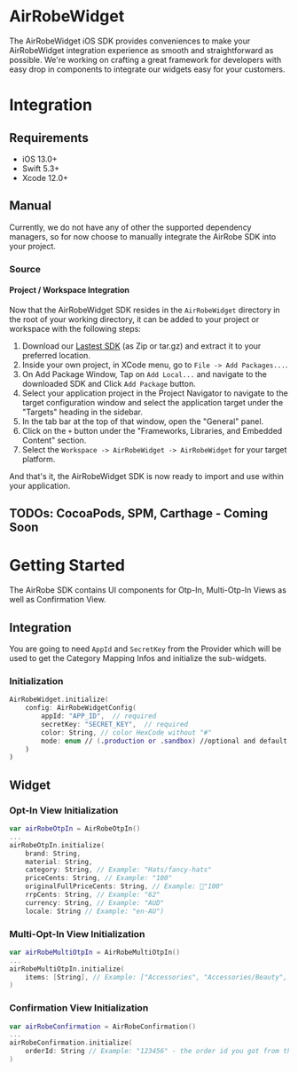 # AirRobeWidget

The AirRobeWidget iOS SDK provides conveniences to make your AirRobeWidget integration experience as smooth and straightforward as possible. We're working on crafting a great framework for developers with easy drop in components to integrate our widgets easy for your customers.

# Integration

## Requirements

- iOS 13.0+
- Swift 5.3+
- Xcode 12.0+


## Manual

Currently, we do not have any of other the supported dependency managers, so for now choose to manually integrate the AirRobe SDK into your project.

### Source

#### Project / Workspace Integration

Now that the AirRobeWidget SDK resides in the `AirRobeWidget` directory in the root of your working directory, it can be added to your project or workspace with the following steps:

1. Download our [Lastest SDK] (as Zip or tar.gz) and extract it to your preferred location.
2. Inside your own project, in XCode menu, go to `File -> Add Packages...`.
3. On Add Package Window, Tap on `Add Local...` and navigate to the downloaded SDK and Click `Add Package` button.
4. Select your application project in the Project Navigator to navigate to the target configuration window and select the application target under the "Targets" heading in the sidebar.
5. In the tab bar at the top of that window, open the "General" panel.
6. Click on the `+` button under the "Frameworks, Libraries, and Embedded Content" section.
7. Select the `Workspace -> AirRobeWidget -> AirRobeWidget` for your target platform.

And that's it, the AirRobeWidget SDK is now ready to import and use within your application.

## TODOs: CocoaPods, SPM, Carthage - Coming Soon

# Getting Started

The AirRobe SDK contains UI components for Otp-In, Multi-Otp-In Views as well as Confirmation View.


## Integration

You are going to need `AppId` and `SecretKey` from the Provider which will be used to get the Category Mapping Infos and initialize the sub-widgets.

### Initialization

```swift
AirRobeWidget.initialize(
    config: AirRobeWidgetConfig(
        appId: "APP_ID",  // required
        secretKey: "SECRET_KEY",  // required
        color: String, // color HexCode without "#"
        mode: enum // (.production or .sandbox) //optional and default is .production
    )
)
```


## Widget

### Opt-In View Initialization

```swift
var airRobeOtpIn = AirRobeOtpIn()
...
airRobeOtpIn.initialize(
    brand: String,
    material: String,
    category: String, // Example: "Hats/fancy-hats"
    priceCents: String, // Example: "100"
    originalFullPriceCents: String, // Example: "100"
    rrpCents: String, // Example: "62"
    currency: String, // Example: "AUD"
    locale: String // Example: "en-AU")
```


### Multi-Opt-In View Initialization

```swift
var airRobeMultiOtpIn = AirRobeMultiOtpIn()
...
airRobeMultiOtpIn.initialize(
    items: [String], // Example: ["Accessories", "Accessories/Beauty", "Accessories/Bags/Leather bags/Weekender/Handbags", "Accessories/Bags/Clutches/Bum Bags"]
)
```


### Confirmation View Initialization

```swift
var airRobeConfirmation = AirRobeConfirmation()
...
airRobeConfirmation.initialize(
    orderId: String // Example: "123456" - the order id you got from the checkout.
)
```

[Lastest SDK]: https://github.com/airrobe/AirRobeWidget/releases/tag/1.0.0
